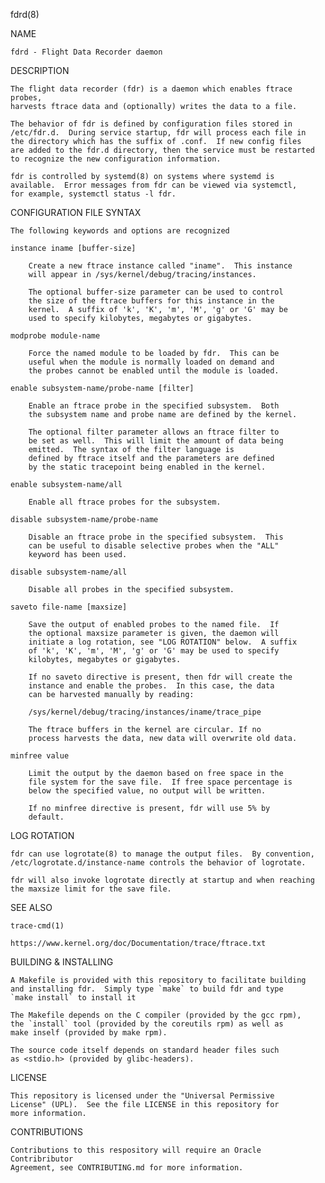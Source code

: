 
fdrd(8)

NAME

	fdrd - Flight Data Recorder daemon

DESCRIPTION

	The flight data recorder (fdr) is a daemon which enables ftrace probes,
	harvests ftrace data and (optionally) writes the data to a file.

	The behavior of fdr is defined by configuration files stored in
	/etc/fdr.d.  During service startup, fdr will process each file in
	the directory which has the suffix of .conf.  If new config files
	are added to the fdr.d directory, then the service must be restarted
	to recognize the new configuration information.

	fdr is controlled by systemd(8) on systems where systemd is
	available.  Error messages from fdr can be viewed via systemctl,
	for example, systemctl status -l fdr.

CONFIGURATION FILE SYNTAX

	The following keywords and options are recognized

	instance iname [buffer-size]

		Create a new ftrace instance called "iname".  This instance
		will appear in /sys/kernel/debug/tracing/instances.

		The optional buffer-size parameter can be used to control
		the size of the ftrace buffers for this instance in the
		kernel.  A suffix of 'k', 'K', 'm', 'M', 'g' or 'G' may be
		used to specify kilobytes, megabytes or gigabytes.

	modprobe module-name

		Force the named module to be loaded by fdr.  This can be
		useful when the module is normally loaded on demand and
		the probes cannot be enabled until the module is loaded.

	enable subsystem-name/probe-name [filter]

		Enable an ftrace probe in the specified subsystem.  Both
		the subsystem name and probe name are defined by the kernel.

		The optional filter parameter allows an ftrace filter to
		be set as well.  This will limit the amount of data being
		emitted.  The syntax of the filter language is
		defined by ftrace itself and the parameters are defined
		by the static tracepoint being enabled in the kernel.

	enable subsystem-name/all

		Enable all ftrace probes for the subsystem.

	disable	subsystem-name/probe-name

		Disable an ftrace probe in the specified subsystem.  This
		can be useful to disable selective probes when the "ALL"
		keyword has been used.

	disable	subsystem-name/all

		Disable all probes in the specified subsystem.

	saveto file-name [maxsize]

		Save the output of enabled probes to the named file.  If
		the optional maxsize parameter is given, the daemon will
		initiate a log rotation, see "LOG ROTATION" below.  A suffix
		of 'k', 'K', 'm', 'M', 'g' or 'G' may be used to specify
		kilobytes, megabytes or gigabytes.

		If no saveto directive is present, then fdr will create the
		instance and enable the probes.  In this case, the data
		can be harvested manually by reading:

		/sys/kernel/debug/tracing/instances/iname/trace_pipe

		The ftrace buffers in the kernel are circular. If no
		process harvests the data, new data will overwrite old data.

	minfree value

		Limit the output by the daemon based on free space in the
		file system for the save file.  If free space percentage is
		below the specified value, no output will be written.

		If no minfree directive is present, fdr will use 5% by
		default.

LOG ROTATION

	fdr can use logrotate(8) to manage the output files.  By convention,
	/etc/logrotate.d/instance-name controls the behavior of logrotate.

	fdr will also invoke logrotate directly at startup and when reaching
	the maxsize limit for the save file.

SEE ALSO

	trace-cmd(1)

	https://www.kernel.org/doc/Documentation/trace/ftrace.txt


BUILDING & INSTALLING

	A Makefile is provided with this repository to facilitate building
	and installing fdr.  Simply type `make` to build fdr and type
	`make install` to install it

	The Makefile depends on the C compiler (provided by the gcc rpm),
	the `install` tool (provided by the coreutils rpm) as well as
	make inself (provided by make rpm).

	The source code itself depends on standard header files such
	as <stdio.h> (provided by glibc-headers).

LICENSE

	This repository is licensed under the "Universal Permissive
	License" (UPL).  See the file LICENSE in this repository for
	more information.

CONTRIBUTIONS

	Contributions to this respository will require an Oracle Contribributor
	Agreement, see CONTRIBUTING.md for more information.

